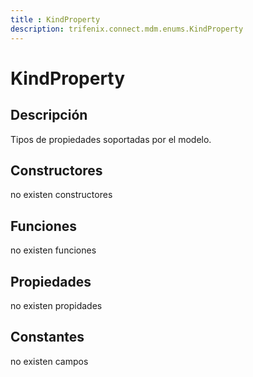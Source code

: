 ```yaml
---
title : KindProperty
description: trifenix.connect.mdm.enums.KindProperty
---
```




# KindProperty

## Descripción
Tipos de propiedades soportadas por el modelo.
## Constructores

no existen constructores


## Funciones

no existen funciones

## Propiedades

no existen propidades

## Constantes
no existen campos

